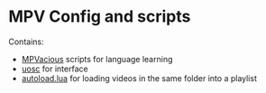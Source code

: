 # MPV Config and scripts

Contains:

- [MPVacious](https://github.com/Ajatt-Tools/mpvacious) scripts for language learning
- [uosc](https://github.com/tomasklaen/uosc) for interface
- [autoload.lua](https://github.com/mpv-player/mpv/blob/master/TOOLS/lua/autoload.lua) for loading videos in the same folder into a playlist

